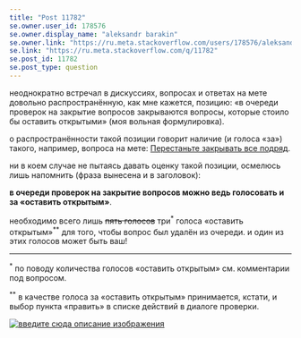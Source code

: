 ```yaml
---
title: "Post 11782"
se.owner.user_id: 178576
se.owner.display_name: "aleksandr barakin"
se.owner.link: "https://ru.meta.stackoverflow.com/users/178576/aleksandr-barakin"
se.link: "https://ru.meta.stackoverflow.com/q/11782"
se.post_id: 11782
se.post_type: question
---
```

<p>неоднократно встречал в дискуссиях, вопросах и ответах на мете довольно распространённую, как мне кажется, позицию: «в очереди проверок на закрытие вопросов закрываются вопросы, которые стоило бы оставить открытыми» (моя вольная формулировка).</p>
<p>о распространённости такой позиции говорит наличие (и голоса «за») такого, например, вопроса на мете: <a href="https://ru.meta.stackoverflow.com/q/11084/178576">Перестаньте закрывать все подряд</a>.</p>
<p>ни в коем случае не пытаясь давать оценку такой позиции, осмелюсь лишь напомнить (фраза вынесена и в заголовок):</p>
<p><strong>в очереди проверок на закрытие вопросов можно ведь голосовать и за «оставить открытым»</strong>.</p>
<p>необходимо всего лишь <s>пять голосов</s> три<sup>*</sup> голоса «оставить открытым»<sup>**</sup> для того, чтобы вопрос был удалён из очереди. и один из этих голосов может быть ваш!</p>
<hr />
<p><sup>*</sup> по поводу количества голосов «оставить открытым» см. комментарии под вопросом.</p>
<p><sup>**</sup> в качестве голоса за «оставить открытым» принимается, кстати, и выбор пункта «править» в списке действий в диалоге проверки.</p>
<p><a href="https://i.stack.imgur.com/5uaAs.jpg" rel="nofollow noreferrer"><img src="https://i.stack.imgur.com/5uaAs.jpg" alt="введите сюда описание изображения" /></a></p>

